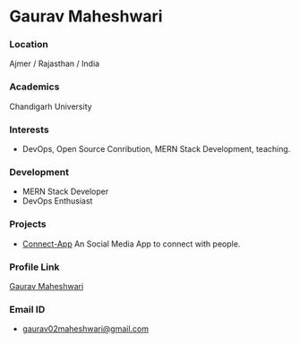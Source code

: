 # Gaurav Maheshwari

### Location

Ajmer / Rajasthan / India

### Academics

Chandigarh University

### Interests

- DevOps, Open Source Conribution, MERN Stack Development, teaching.

### Development

- MERN Stack Developer
- DevOps Enthusiast

### Projects

- [Connect-App](https://github.com/gaurav24072002/Connect-App) An Social Media App to connect with people.

### Profile Link

[Gaurav Maheshwari](https://github.com/gaurav24072002/Connect-App)

### Email ID

- gaurav02maheshwari@gmail.com
